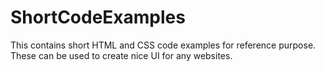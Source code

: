 # ShortCodeExamples

This contains short HTML and CSS code examples for reference purpose. These can be used to create nice UI for any websites.
